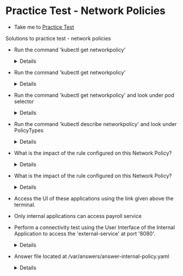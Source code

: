 # Practice Test - Network Policies
  - Take me to [Practice Test](https://kodekloud.com/topic/practice-test-network-policies/)

Solutions to practice test - network policies

- Run the command 'kubectl get networkpolicy'
  
  <details>
  
  ```
  $ kubectl get networkpolicy
  ```
  
  </details>
  
- Run the command 'kubectl get networkpolicy'
   
  <details>
  
  ```
  $ kubectl get networkpolicy
  ```
  
  </details>
  
- Run the command 'kubectl get networkpolicy' and look under pod selector
  
  <details>
  
  ```
  $ kubectl get networkpolicy
  ```
  
  </details>
  
- Run the command 'kubectl describe networkpolicy' and look under PolicyTypes
  
  <details>
  
  ```
  $ kubectl describe networkpolicy
  ```
  
  </details>
  
- What is the impact of the rule configured on this Network Policy?
  
  <details>
  
  ```
  Traffic from internal to payroll pod is blocked
  ```
  
  </details>
  
- What is the impact of the rule configured on this Network Policy?
  
  <details>
  
  ```
  Internal pod can access port 8080 on payroll pod
  ```
  
  </details>
  
- Access the UI of these applications using the link given above the terminal.

- Only internal applications can access payroll service

- Perform a connectivity test using the User Interface of the Internal Application to access the 'external-service' at port '8080'.
  
  <details>
  
  ```
  Successful
  ```
  
  </details>
  
- Answer file located at /var/answers/answer-internal-policy.yaml
  
  <details>
  
  ```
  $ kubectl create -f /var/answers/answer-internal-policy.yaml
  ```
  
  </details>
  
  
